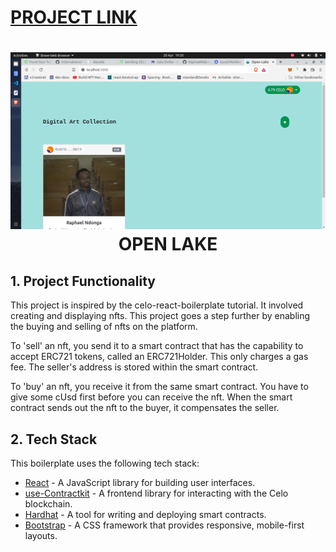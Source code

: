 # [PROJECT LINK](https://raphaelndonga.github.io/open-lake)

<div align="center">
      <h1> <img src="./src/assets/img/screenshot.png" width="800px"><br/>OPEN LAKE</h1>
     </div>

## 1. Project Functionality
This project is inspired by the celo-react-boilerplate tutorial. It involved creating and displaying nfts. This project goes a step further by enabling the buying and selling of nfts on the platform. 

To 'sell' an nft, you send it to a smart contract that has the capability to accept 
ERC721 tokens, called an ERC721Holder. This only charges a gas fee. The seller's address is stored within the smart contract.

To 'buy' an nft, you receive it from the same smart contract. You have to give some cUsd first before you can receive the nft. When the smart contract sends out the nft to the buyer, it compensates the seller.

## 2. Tech Stack
This boilerplate uses the following tech stack:
- [React](https://reactjs.org/) - A JavaScript library for building user interfaces.
- [use-Contractkit](contractkit
) - A frontend library for interacting with the Celo blockchain.
- [Hardhat](https://hardhat.org/) - A tool for writing and deploying smart contracts.
- [Bootstrap](https://getbootstrap.com/) - A CSS framework that provides responsive, mobile-first layouts.

